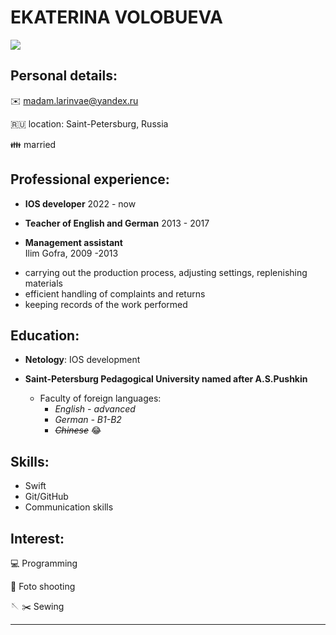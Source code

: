 # EKATERINA VOLOBUEVA

![](/img/MyFoto.jpg)

## Personal details:

:envelope: <madam.larinvae@yandex.ru>

:ru: location: Saint-Petersburg, Russia 

:family: married 


## Professional experience: 

* __IOS developer__ 2022 - now

* __Teacher of English and German__ 2013 - 2017

* __Management assistant__  
Ilim Gofra, 2009 -2013
- carrying out the production process, adjusting settings, replenishing materials
- efficient handling of complaints and returns
- keeping records of the work performed 

## Education: 

* **Netology**: IOS development 


* **Saint-Petersburg Pedagogical University named after A.S.Pushkin**
   * Faculty of foreign languages:
     * _English - advanced_
     * _German - B1-B2_
     * _~~Chinese~~_ 😂




## Skills:

* Swift
* Git/GitHub
* Communication skills

## Interest:
 :computer: Programming
 
 📸 Foto shooting
 
 🪡 ✂️ Sewing
 
---
